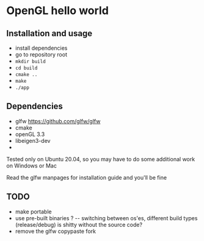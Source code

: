 # OpenGL hello world

## Installation and usage

- install dependencies
- go to repository root 
- `mkdir build`
- `cd build`
- `cmake ..`
- `make`
- `./app`


## Dependencies

- glfw https://github.com/glfw/glfw
- cmake
- openGL 3.3 
- libeigen3-dev
- 
Tested only on Ubuntu 20.04, so you may have to do some additional work on Windows or Mac

Read the glfw manpages for installation guide and you'll be fine

## TODO

- make portable
- use pre-built binaries ?
-- switching between os'es, different build types (release/debug) is shitty without the source code?
- remove the glfw copypaste fork
